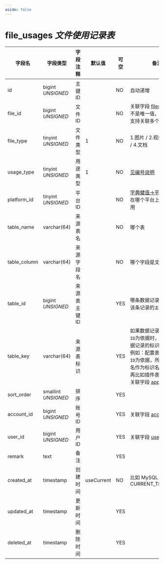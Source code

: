 ```yaml
---
aside: false
---
```


# file_usages *文件使用记录表*

| 字段名 | 字段类型 | 字段注释 | 默认值 | 可空 | 备注 |
| --- | --- | --- | --- | --- | --- |
| id | bigint *UNSIGNED* | 主键 ID |  | NO | 自动递增 |
| file_id | bigint *UNSIGNED* | 文件 ID |  | NO | 关联字段 [files->id](../systems/files.md)<br>不是唯一值，一个文件支持关联多个附属信息 |
| file_type | tinyint *UNSIGNED* | 文件类型 | 1 | NO | 1.图片 / 2.视频 / 3.音频 / 4.文档 |
| usage_type | tinyint *UNSIGNED* | 用途类型 | 1 | NO | [见编号说明](../numbered-description.md#文件用途类型) |
| platform_id | tinyint *UNSIGNED* | 平台 ID |  | NO | [字典健值->平台编号](../dictionary/platforms.md)<br>在哪个平台上操作的使用 |
| table_name | varchar(64) | 来源表名 |  | NO | 哪个表 |
| table_column | varchar(64) | 来源字段名 |  | NO | 哪个字段是文件值 |
| table_id | bigint *UNSIGNED* | 来源表主键 ID |  | YES | 哪条数据记录的文件，该条记录的`主键 ID` |
| table_key | varchar(64) | 来源表标识 |  | YES | 如果数据记录不以`主键 ID`为依据时，则填写数据记录的标识名<br>例如：配置表不以`主键 ID`为依据，所以使用键名作为标识名。<br>再比如插件表标识名，关联字段 [apps->fskey](../apps/apps.md) |
| sort_order | smallint *UNSIGNED* | 排序 |  | YES |  |
| account_id | bigint *UNSIGNED* | 账号 ID |  | YES | 关联字段 [accounts->id](../accounts/accounts.md) |
| user_id | bigint *UNSIGNED* | 用户 ID |  | YES | 关联字段 [users->id](../users/users.md) |
| remark | text | 备注 |  | YES |  |
| created_at | timestamp | 创建时间 | useCurrent | NO | 比如 MySQL 默认值为 CURRENT_TIMESTAMP |
| updated_at | timestamp | 更新时间 |  | YES |  |
| deleted_at | timestamp | 删除时间 |  | YES |  |
